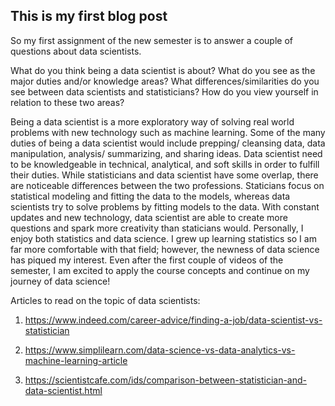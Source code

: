 ## This is my first blog post
So my first assignment of the new semester is to answer a couple of questions about data scientists.

What do you think being a data scientist is about?  What do you see as the major duties and/or knowledge areas?  What differences/similarities do you see between data scientists and statisticians?  How do you view yourself in relation to these two areas?  


   Being a data scientist is a more exploratory way of solving real world problems with new technology such as machine learning. Some of the many duties of being a data scientist would include prepping/ cleansing data, data manipulation, analysis/ summarizing, and sharing ideas. Data scientist need to be knowledgeable in technical, analytical, and soft skills in order to fulfill their duties. While statisticians and data scientist have some overlap, there are noticeable differences between the two professions. Staticians focus on statistical modeling and fitting the data to the models, whereas data scientists try to solve problems by fitting models to the data. With constant updates and new technology, data scientist are able to create more questions and spark more creativity than staticians would. Personally, I enjoy both statistics and data science. I grew up learning statistics so I am far more comfortable with that field; however, the newness of data science has piqued my interest. Even after the first couple of videos of the semester, I am excited to apply the course concepts and continue on my journey of data science!

   Articles to read on the topic of data scientists: 
  1. https://www.indeed.com/career-advice/finding-a-job/data-scientist-vs-statistician

  2. https://www.simplilearn.com/data-science-vs-data-analytics-vs-machine-learning-article

  3. https://scientistcafe.com/ids/comparison-between-statistician-and-data-scientist.html 
